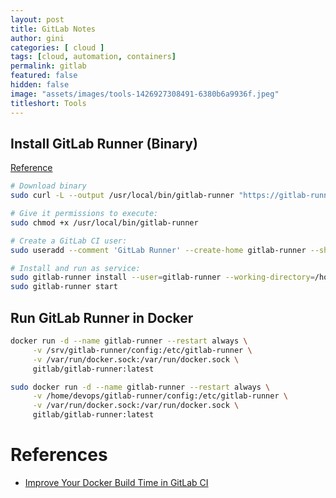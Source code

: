 ```yaml
---
layout: post
title: GitLab Notes
author: gini
categories: [ cloud ]
tags: [cloud, automation, containers]
permalink: gitlab
featured: false
hidden: false
image: "assets/images/tools-1426927308491-6380b6a9936f.jpeg"
titleshort: Tools
---
```


## Install GitLab Runner (Binary)

[Reference](https://docs.gitlab.com/runner/install/linux-manually.html)

```bash
# Download binary
sudo curl -L --output /usr/local/bin/gitlab-runner "https://gitlab-runner-downloads.s3.amazonaws.com/latest/binaries/gitlab-runner-linux-amd64"

# Give it permissions to execute:
sudo chmod +x /usr/local/bin/gitlab-runner

# Create a GitLab CI user:
sudo useradd --comment 'GitLab Runner' --create-home gitlab-runner --shell /bin/bash

# Install and run as service:
sudo gitlab-runner install --user=gitlab-runner --working-directory=/home/gitlab-runner
sudo gitlab-runner start
```

## Run GitLab Runner in Docker

```bash
docker run -d --name gitlab-runner --restart always \
     -v /srv/gitlab-runner/config:/etc/gitlab-runner \
     -v /var/run/docker.sock:/var/run/docker.sock \
     gitlab/gitlab-runner:latest

sudo docker run -d --name gitlab-runner --restart always \
     -v /home/devops/gitlab-runner/config:/etc/gitlab-runner \
     -v /var/run/docker.sock:/var/run/docker.sock \
     gitlab/gitlab-runner:latest     
```


# References
- [Improve Your Docker Build Time in GitLab CI](https://medium.com/swlh/dramatically-improve-your-docker-build-time-in-gitlab-ci-db0259f1bb08)